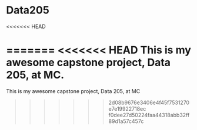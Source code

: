 # Data205
<<<<<<< HEAD

=======
<<<<<<< HEAD
This is my awesome capstone project, Data 205, at MC.
=======
This is my awesome capstone project, Data 205, at MC
>>>>>>> 2d08b9676e3406e4f45f7531270e7e19922718ec
>>>>>>> f0dee27d50224faa44318abb32ff89d1a57c457c

